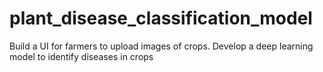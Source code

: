 # plant_disease_classification_model
Build a UI for farmers to upload images of crops. Develop a deep learning model to identify diseases in crops
